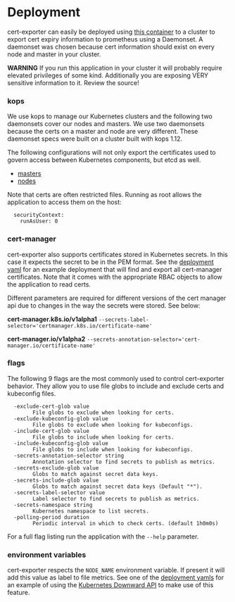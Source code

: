 # Deployment

cert-exporter can easily be deployed using [this container](https://hub.docker.com/r/joeelliott/cert-exporter) to a cluster to export cert expiry information to prometheus using a Daemonset.  A daemonset was chosen because cert information should exist on every node and master in your cluster.

**WARNING** If you run this application in your cluster it will probably require elevated privileges of some kind.  Additionally you are exposing VERY sensitive information to it.  Review the source!

### kops

We use kops to manage our Kubernetes clusters and the following two daemonsets cover our nodes and masters.  We use two daemonsets because the certs on a master and node are very different.  These daemonset specs were built on a cluster built with kops 1.12.

The following configurations will not only export the certificates used to govern access between Kubernetes components, but etcd as well.

- [masters](./kops-masters.yaml)
- [nodes](./kops-nodes.yaml)

Note that certs are often restricted files.  Running as root allows the application to access them on the host:

```
  securityContext:
    runAsUser: 0
```

### cert-manager

cert-exporter also supports certificates stored in Kubernetes secrets.  In this case it expects the secret to be in the PEM format.  See the [deployment yaml](./cert-manager.yaml) for an example deployment that will find and export all cert-manager certificates.  Note that it comes with the appropriate RBAC objects to allow the application to read certs.

Different parameters are required for different versions of the cert manager api due to changes in the way the secrets were stored.  See below:

**cert-manager.k8s.io/v1alpha1**
`--secrets-label-selector='certmanager.k8s.io/certificate-name'`

**cert-manager.io/v1alpha2**
`--secrets-annotation-selector='cert-manager.io/certificate-name'`

### flags
The following 9 flags are the most commonly used to control cert-exporter behavior.  They allow you to use file globs to include and exclude certs and kubeconfig files.  

```
  -exclude-cert-glob value
    	File globs to exclude when looking for certs.
  -exclude-kubeconfig-glob value
    	File globs to exclude when looking for kubeconfigs.
  -include-cert-glob value
    	File globs to include when looking for certs.
  -include-kubeconfig-glob value
    	File globs to include when looking for kubeconfigs.
  -secrets-annotation-selector string
    	Annotation selector to find secrets to publish as metrics.
  -secrets-exclude-glob value
    	Globs to match against secret data keys.
  -secrets-include-glob value
    	Globs to match against secret data keys (Default "*").
  -secrets-label-selector value
    	Label selector to find secrets to publish as metrics.
  -secrets-namespace string
    	Kubernetes namespace to list secrets.
  -polling-period duration
    	Periodic interval in which to check certs. (default 1h0m0s)
```

For a full flag listing run the application with the `--help` parameter.

### environment variables

cert-exporter respects the `NODE_NAME` environment variable.  If present it will add this value as label to file metrics.  See one of the [deployment yamls](./kops-nodes.yaml) for an example of using the [Kubernetes Downward API](https://kubernetes.io/docs/tasks/inject-data-application/downward-api-volume-expose-pod-information/) to make use of this feature.
